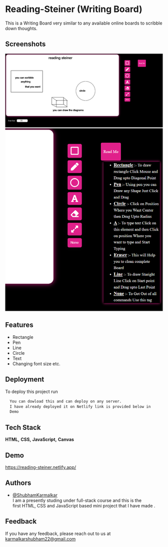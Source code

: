 
# Reading-Steiner (Writing Board)

This is a Writing Board very similar to any available online boards to scribble down thoughts.


## Screenshots

![App Screenshot](https://github.com/Shubham-Karmalkar/JavaScript_Writing_board-/blob/main/Screenshot%20(749).png)
![App Screenshot](https://github.com/Shubham-Karmalkar/JavaScript_Writing_board-/blob/main/Screenshot%20(751).png)

  
## Features

- Rectangle
- Pen
- Line
- Circle
- Text
- Changing font size etc.

  
## Deployment

To deploy this project run

```bash
  You can dowload this and can deploy on any server. 
  I have already deployed it on Netlify link is provided below in
  Demo
```

  
## Tech Stack

**HTML,**
**CSS,**
**JavaScript,**
**Canvas**

  
## Demo

https://reading-steiner.netlify.app/



  
## Authors

- [@ShubhamKarmalkar](https://github.com/Shubham-Karmalkar)  
    I am a presently studing under full-stack course and this is the  
    first HTML, CSS and JavaScript based mini project that I have made .

  
## Feedback

If you have any feedback, please reach out to us at karmalkarshubham22@gmail.com

  
